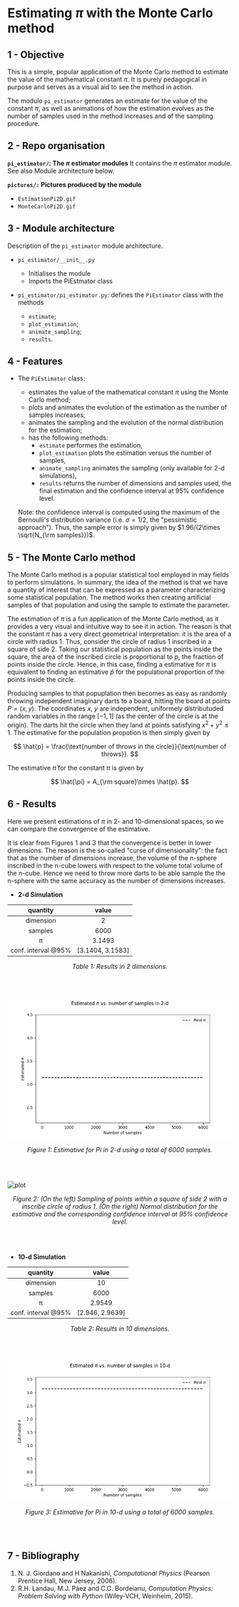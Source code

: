 # Estimating $\pi$ with the Monte Carlo method

## 1 - Objective

This is a simple, popular application of the Monte Carlo method to estimate the value of the mathematical constant $\pi$. It is purely pedagogical in purpose and serves as a visual aid to see the method in action.

The modulo `pi_estimator` generates an estimate for the value of the constant $\pi$, as well as animations of how the estimation evolves as the number of samples used in the method increases and of the sampling procedure.



## 2 - Repo organisation

**`pi_estimator/`: The $\pi$ estimator modules**
It contains the $\pi$ estimator module. See also Module architecture below.

**`pictures/:` Pictures produced by the module**
- `EstimationPi2D.gif`
- `MonteCarloPi2D.gif` 


## 3 - Module architecture

Description of the `pi_estimator` module architecture.

- `pi_estimator/__init__.py`
  - Initialises the module
  - Imports the PiEstmator class
  
- `pi_estimator/pi_estimator.py`: defines the `PiEstimator` class with the methods
  - `estimate`;
  - `plot_estimation`; 
  - `animate_sampling`;
  - `results`.
  
## 4 - Features

- The `PiEstimator` class:
  - estimates the value of the mathematical constant $\pi$ using the Monte Carlo method;
  - plots and animates the evolution of the estimation as the number of samples increases;
  - animates the sampling and the evolution of the normal distribution for the estimation;
  - has the following methods:
    - `estimate` performes the estimation,
    - `plot_estimation` plots the estimation versus the number of samples,
    - `animate_sampling` animates the sampling (only available for 2-d simulations),
    - `results` returns the number of dimensions and samples used, the final estimation and the confidence interval at 95% confidence level.
   
  Note: the confidence interval is computed using the maximum of the Bernoulli's distribution variance (i.e. $\sigma = 1/2$, the "pessimistic approach"). Thus, the sample error is simply given by $1.96/(2\times \sqrt{N_{\rm samples}})$.

## 5 - The Monte Carlo method

The Monte Carlo method is a popular statistical tool employed in may fields to perform simulations. In summary, the idea of the method is that we have a quantity of interest that can be expressed as a parameter characterizing some statistical population. The method works then creating artificial samples of that population and using the sample to estimate the parameter.

The estimation of $\pi$ is a fun application of the Monte Carlo method, as it provides a very visual and intuitive way to see it in action. The reason is that the constant $\pi$ has a very direct geometrical interpretation: it is the area of a circle with radius 1. Thus, consider the circle of radius 1 inscribed in a square of side 2. Taking our statistical population as the points inside the square, the area of the inscribed circle is proportional to $p$, the fraction of points inside the circle. Hence, in this case, finding a estimative for $\pi$ is equivalent to finding an estimative $\hat{p}$ for the populational proportion of the points inside the circle. 

Producing samples to that popuplation then becomes as easy as randomly throwing independent imaginary darts to a board, hitting the board at points $P = (x, y)$. The coordinates $x,\ y$ are independent, uniformely distributuded random variables in the range $[-1, 1]$ (as the center of the circle is at the origin). The darts hit the circle when they land at points satisfying $x^2 + y^2 \le 1$. The estimative for the population propotion is then simply given by

$$
\hat{p} = \frac{\text{number of throws in the circle}}{\text{number of throws}}.
$$

The estimative $\hat{\pi}$ for the constant $\pi$ is given by

$$
\hat{\pi} = A_{\rm square}\times \hat{p}.
$$

## 6 - Results

Here we present estimations of $\pi$ in 2- and 10-dimensional spaces, so we can compare the convergence of the estimative.

It is clear from Figures 1 and 3 that the convergence is better in lower dimensions. The reason is the so-called "curse of dimensionality": the fact that as the number of dimensions increase, the volume of the n-sphere inscribed in the n-cube lowers with respect to the volume total volume of the n-cube. Hence we need to throw more darts to be able sample the the n-sphere with the same accuracy as the number of dimensions increases.

 - **2-d Simulation**

<div align="center">
  
|       quantity      |      value       |
|:-------------------:|:----------------:|
|      dimension      |        2         |
|       samples       |       6000       |
|          π          |      3.1493      |
| conf. interval @95% | [3.1404, 3.1583] |

*Table 1: Results in 2 dimensions.*

</div>
<br><br>

<div align="center">

![plot](https://github.com/wcclima/pi-estimator/blob/main/pictures/EstimationPi2D.gif)
  
*Figure 1: Estimative for Pi in 2-d using a total of 6000 samples.*

</div>
<br><br>

![plot](https://github.com/wcclima/pi-estimator/blob/main/pictures/MonteCarloPi2D.gif)
<div align="center">
  
*Figure 2: (On the left) Sampling of points within a square of side 2 with a inscribe circle of radius 1. (On the right) Normal distribution for the estimative and the corresponding confidence interval at 95% confidence level.*

</div>
<br><br>


- **10-d Simulation**

<div align="center">
  
|       quantity      |      value      |
|:-------------------:|:---------------:|
|      dimension      |        10       |
|       samples       |       6000      |
|          π          |      2.9549     |
| conf. interval @95% | [2.946, 2.9639] |

*Table 2: Results in 10 dimensions.*

</div>
<br><br>


<div align="center">
  
![plot](https://github.com/wcclima/pi-estimator/blob/main/pictures/EstimationPi10D.gif)
  
*Figure 3: Estimative for Pi in 10-d using a total of 6000 samples.*

</div>
<br><br>


## 7 - Bibliography

1. N. J. Giordano and H Nakanishi, *Computational Physics* (Pearson Prentice Hall, New Jersey, 2006).
2. R.H. Landau, M.J. Páez and C.C. Bordeianu, *Computation Physics: Problem Solving with Python* (Wiley-VCH, Weinheim, 2015).
